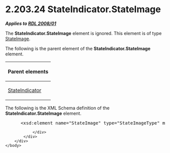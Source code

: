 <html dir="LTR" xmlns:mshelp="http://msdn.microsoft.com/mshelp" xmlns:ddue="http://ddue.schemas.microsoft.com/authoring/2003/5" xmlns:xlink="http://www.w3.org/1999/xlink" xmlns:tool="http://www.microsoft.com/tooltip">
    <head>
        <meta http-equiv="Content-Type" content="text/html; CHARSET=utf-8"></meta>
        <meta name="save" content="history"></meta>
        <title>2.203.24 StateIndicator.StateImage</title>
        <xml>
            <mshelp:toctitle title="2.203.24 StateIndicator.StateImage"></mshelp:toctitle>
            <mshelp:rltitle title="[MS-RDL]: StateIndicator.StateImage"></mshelp:rltitle>
            <mshelp:keyword index="A" term="bd6de5fa-6906-4594-ae04-585459671530"></mshelp:keyword>
            <mshelp:attr name="DCSext.ContentType" value="open specification"></mshelp:attr>
            <mshelp:attr name="AssetID" value="bd6de5fa-6906-4594-ae04-585459671530"></mshelp:attr>
            <mshelp:attr name="TopicType" value="kbRef"></mshelp:attr>
            <mshelp:attr name="DCSext.Title" value="[MS-RDL]: StateIndicator.StateImage" />
        </xml>
    </head>
    <body>
        <div id="header">
            <h1 class="heading">2.203.24 StateIndicator.StateImage</h1>
        </div>
        <div id="mainSection">
            <div id="mainBody">
                <div id="allHistory" class="saveHistory"></div>
                <div id="sectionSection0" class="section" name="collapseableSection">
                    

<p><b><i>Applies to </i></b><a href="1e855f94-4617-47e4-b89e-0856c6cb420f.md"><b><i><span>RDL 2008/01</span></i></b></a></p>

<p>The <b>StateIndicator.StateImage</b> element is ignored.
This element is of type <a href="03fb261c-068b-404b-90bb-a744c3cd69bf.md">StateImage</a>.</p>

<p>The following is the parent element of the <b>StateIndicator.StateImage</b>
element.</p>

<table>
 <thead>
  <tr>
   <th>
   <p>Parent elements</p>
   </th>
  </tr>
 </thead>
 <tr>
  <td>
  <p><a href="a2711217-7047-4b0a-86d1-d01b5479e2cb.md">StateIndicator</a></p>
  </td>
 </tr>
</table>

<p>The following is the XML Schema definition of the <b>StateIndicator.StateImage</b>
element.</p>

<dl>
<dd>
<div><pre> &lt;xsd:element name=&quot;StateImage&quot; type=&quot;StateImageType&quot; minOccurs=&quot;0&quot; /&gt;
</pre></div>
</dd></dl>


                </div>
            </div>
        </div>
    </body>
</html>